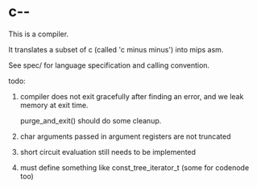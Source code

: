 # c--

This is a compiler.

It translates a subset of c (called 'c minus minus') into mips asm.

See spec/ for language specification and calling convention.


todo:

1. compiler does not exit gracefully after finding an error,
   and we leak memory at exit time.

   purge\_and\_exit() should do some cleanup.

2. char arguments passed in argument registers are not truncated

3. short circuit evaluation still needs to be implemented

4. must define something like const\_tree\_iterator\_t (some for codenode too)
